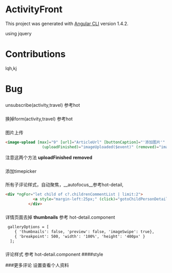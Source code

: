 # ActivityFront

This project was generated with [Angular CLI](https://github.com/angular/angular-cli) version 1.4.2.

using jquery

# Contributions

lqh,kj

# Bug
###
unsubscribe(activity,travel) 参考hot  
###
换掉form(activity,travel)  参考hot 
###
图片上传
```html
<image-upload [max]="9" [url]="ArticleUrl" [buttonCaption]="'添加图片'" [dropBoxMessage]="'最多上传9张照片'" [extensions]="['jpg','png','gif']"
                (uploadFinished)="imageUploaded($event)" (removed)="imageRemoved($event)"></image-upload>

```
注意这两个方法
__uploadFinished__
__removed__

###
添加timepicker  

###
所有子评论样式，自动聚焦，__autofocus__参考hot-detail,
```html
<div *ngFor="let child of c?.childrenCommentList | limit:2">
            <a style="margin-left:25px;" (click)="gotoChildPersonDetail($event,child)">{{child?.user?.name}}:</a>{{child?.comment}}
          </div>

```
###
详情页面去掉 **thumbnails** 参考 hot-detail.component
```html
 galleryOptions = [
    { 'thumbnails': false, 'preview': false, 'imageSwipe': true},
    { 'breakpoint': 500, 'width': '100%', 'height': '400px' }
  ];
```

###
评论样式 参考 hot-detail.component
####style

###更多评论 设置查看个人资料
